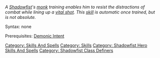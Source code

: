 *A [Shadowfist](:Category:_Shadowfists "wikilink")'s
[monk](:Category:_Monks "wikilink") training enables him to resist the
distractions of combat while lining up a [vital
shot](Vital_Shot "wikilink"). This [skill](:Category:_Skills "wikilink")
is automatic once trained, but is not absolute.*

Syntax: none

Prerequisites: [Demonic Intent](Demonic_Intent "wikilink")

[Category: Skills And Spells](Category:_Skills_And_Spells "wikilink")
[Category: Skills](Category:_Skills "wikilink") [Category: Shadowfist
Hero Skills And
Spells](Category:_Shadowfist_Hero_Skills_And_Spells "wikilink")
[Category: Shadowfist Class
Definers](Category:_Shadowfist_Class_Definers "wikilink")

